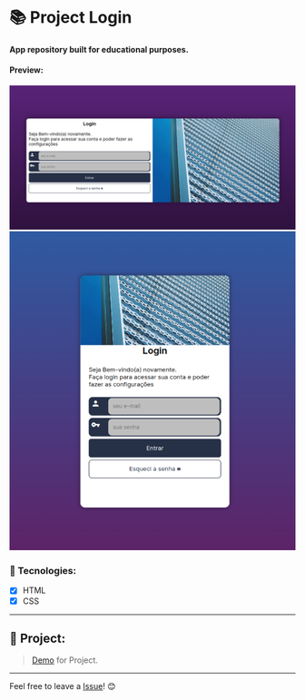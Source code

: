 # 📚 Project Login

#### App repository built for educational purposes.

#### Preview:
![Dekstop](imagens/login-desktop.png)
![Smartphone](imagens/login-smart.png)

### 🚀 Tecnologies:

- [x] HTML
- [x] CSS

---

## 🚧 Project:

> [Demo](https://projeto-login-swart.vercel.app/) for Project.

---

Feel free to leave a [Issue](https://github.com/rodineyw/projeto-login/issues)! 😊
